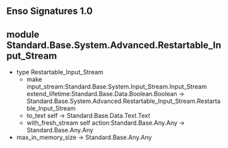 ## Enso Signatures 1.0
## module Standard.Base.System.Advanced.Restartable_Input_Stream
- type Restartable_Input_Stream
    - make input_stream:Standard.Base.System.Input_Stream.Input_Stream extend_lifetime:Standard.Base.Data.Boolean.Boolean -> Standard.Base.System.Advanced.Restartable_Input_Stream.Restartable_Input_Stream
    - to_text self -> Standard.Base.Data.Text.Text
    - with_fresh_stream self action:Standard.Base.Any.Any -> Standard.Base.Any.Any
- max_in_memory_size -> Standard.Base.Any.Any
